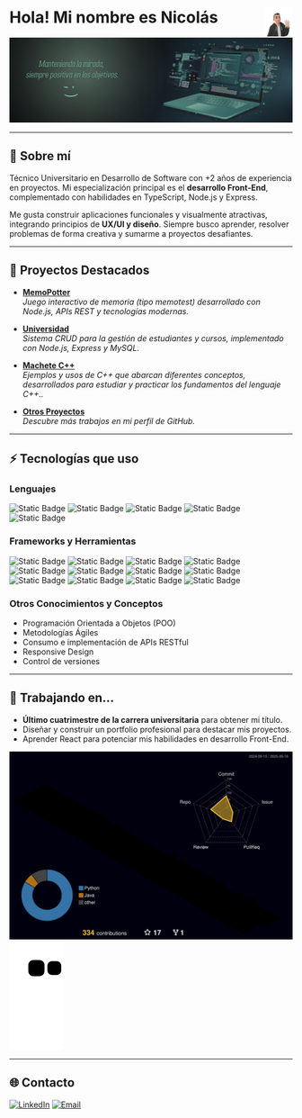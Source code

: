 # <img src="./images/avatar.png" width=10% align=right /> Hola! Mi nombre es Nicolás

<a><img src="./images/bannerDgreen.jpg" borderRadius='1rem' boxShadow='0 5px 18px rgba(0,0,0,0.3)'></a>

---

## 🎯 Sobre mí

Técnico Universitario en Desarrollo de Software con +2 años de experiencia en proyectos. Mi especialización principal es el **desarrollo Front-End**, complementado con habilidades en TypeScript, Node.js y Express.

Me gusta construir aplicaciones funcionales y visualmente atractivas, integrando principios de **UX/UI y diseño**. Siempre busco aprender, resolver problemas de forma creativa y sumarme a proyectos desafiantes.

---

## 📂 Proyectos Destacados

- **[MemoPotter](https://github.com/nicoKaminski/Memo-Potter)**  
  _Juego interactivo de memoria (tipo memotest) desarrollado con Node.js, APIs REST y tecnologías modernas._

- **[Universidad](https://github.com/nicoKaminski/universidad)**  
  _Sistema CRUD para la gestión de estudiantes y cursos, implementado con Node.js, Express y MySQL._

- **[Machete C++](https://github.com/nicoKaminski/Cplusplus-Usos)**  
  _Ejemplos y usos de C++ que abarcan diferentes conceptos, desarrollados para estudiar y practicar los fundamentos del lenguaje C++.._
- **[Otros Proyectos](https://github.com/nicoKaminski?tab=repositories)**  
  _Descubre más trabajos en mi perfil de GitHub._

---

## ⚡ Tecnologías que uso

### Lenguajes

![Static Badge](<https://img.shields.io/badge/Java-white?logo=coffeescript&labelColor=rgb(91%2C136%2C165)&color=rgb(249%2C155%2C41)%20>)
![Static Badge](<https://img.shields.io/badge/HTML-white?logo=html5&labelColor=rgb(50%2C51%2C48)&color=rgb(226%2C79%2C38)>)
![Static Badge](<https://img.shields.io/badge/CSS-white?logo=css3&labelColor=rgb(37%2C102%2C178)&color=rgb(64%2C159%2C217)>)
![Static Badge](<https://img.shields.io/badge/JavaScript-white?logo=javascript&labelColor=rgb(50%2C51%2C48)&color=rgb(247%2C223%2C30)>)
![Static Badge](https://img.shields.io/badge/TypeScript-white?logo=typescript&logoColor=white&color=%233178C6)

### Frameworks y Herramientas

![Static Badge](<https://img.shields.io/badge/React-white?logo=react&logoColor=%2361DAFB&labelColor=rgb(50%2C51%2C48)&color=%2361DAFB>)
![Static Badge](https://img.shields.io/badge/Git-w?logo=git&labelColor=353634&color=%23F05032)
![Static Badge](<https://img.shields.io/badge/NPM-white?logo=npm&logoColor=rgb(203%2C70%2C33)&labelColor=rgb(50%2C51%2C48)&color=rgb(203%2C70%2C33)>)
![Static Badge](<https://img.shields.io/badge/Node.js-back?logo=nodedotjs&logoColor=rgb(129%2C205%2C54)&labelColor=rgb(50%2C51%2C48)&color=rgb(129%2C205%2C54)>)
![Static Badge](<https://img.shields.io/badge/Express.js-white?logo=Express&labelColor=rgb(50%2C51%2C48)&color=black>)
![Static Badge](<https://img.shields.io/badge/TypeORM-white?logo=typeorm&logoColor=white&labelColor=rgb(50%2C51%2C48)&color=%23E52500>)
![Static Badge](<https://img.shields.io/badge/MySQL-white?logo=mysql&logoColor=rgb(11%2C114%2C149)&labelColor=%23ffffff&color=rgb(11%2C114%2C149)>)
![Static Badge](<https://img.shields.io/badge/Postman-white?logo=postman&labelColor=rgb(50%2C51%2C48)&color=%23DD3A0A>)
![Static Badge](https://img.shields.io/badge/Jira-w?logo=jira&labelColor=353634&color=%230052CC)
![Static Badge](https://img.shields.io/badge/Figma-white?logo=figma&labelColor=2A313C&color=F25425)
![Static Badge](https://img.shields.io/badge/Illustrator-white?logo=airbrake&logoColor=white&labelColor=2A313C&color=%23FF9A00)
![Static Badge](https://img.shields.io/badge/WordPress-w?logo=wordpress&labelColor=353634&color=%2321759B)

### Otros Conocimientos y Conceptos

- Programación Orientada a Objetos (POO)
- Metodologías Ágiles
- Consumo e implementación de APIs RESTful
- Responsive Design
- Control de versiones

---

## 🚀 Trabajando en...

- **Último cuatrimestre de la carrera universitaria** para obtener mi título.
- Diseñar y construir un portfolio profesional para destacar mis proyectos.
- Aprender React para potenciar mis habilidades en desarrollo Front-End.

![](./profile-3d-contrib/profile-night-rainbow.svg)
![Snake animation](https://raw.githubusercontent.com/nicoKaminski/nicoKaminski/output/github-contribution-grid-snake.svg)

---

## 🌐 Contacto

[![LinkedIn](https://img.shields.io/badge/LinkedIn-w?logo=inspire&logoColor=white&labelColor=007AB5&color=007AB5)](https://www.linkedin.com/in/nkaminski-profile/) [![Email](https://img.shields.io/badge/eMail-w?logo=gmail&logoColor=white&labelColor=%23EA4335&color=%23EA4335)](mailto:nicokaminski89@gmail.com)

